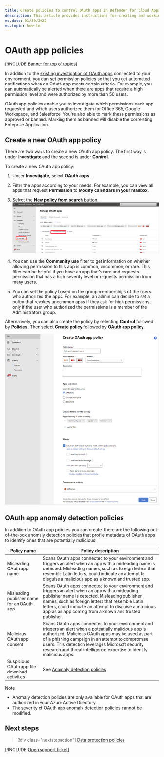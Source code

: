 ```yaml
---
title: Create policies to control OAuth apps in Defender for Cloud Apps
description: This article provides instructions for creating and working with app permission policies in Microsoft Defender for Cloud Apps.
ms.date: 01/30/2022
ms.topic: how-to
---
```

# OAuth app policies

[!INCLUDE [Banner for top of topics](includes/banner.md)]

In addition to the [existing investigation of OAuth apps](manage-app-permissions.md) connected to your environment, you can set permission policies so that you get automated notifications when an OAuth app meets certain criteria. For example, you can automatically be alerted when there are apps that require a high permission level and were authorized by more than 50 users.

OAuth app policies enable you to investigate which permissions each app requested and which users authorized them for Office 365, Google Workspace, and Salesforce. You're also able to mark these permissions as approved or banned. Marking them as banned will disable the correlating Enteprise Application.

## Create a new OAuth app policy

There are two ways to create a new OAuth app policy. The first way is under **Investigate** and the second is under **Control**.

To create a new OAuth app policy:

1. Under **Investigate**, select **OAuth apps**.

1. Filter the apps according to your needs. For example, you can view all apps that request **Permission** to **Modify calendars in your mailbox**.
1. Select the **New policy from search** button.
    ![New policy from search.](media/app-permissions-filter.png)
1. You can use the **Community use** filter to get information on whether allowing permission to this app is common, uncommon, or rare. This filter can be helpful if you have an app that's rare and requests permission that has a high severity level or requests permission from many users.
1. You can set the policy based on the group memberships of the users who authorized the apps. For example, an admin can decide to set a policy that revokes uncommon apps if they ask for high permissions, only if the user who authorized the permissions is a member of the Administrators group.

Alternatively, you can also create the policy by selecting **Control** followed by **Policies**. Then select **Create policy** followed by **OAuth app policy**.

   ![new OAuth app policy.](media/app-permissions-policy.png)

## OAuth app anomaly detection policies

In addition to OAuth app policies you can create, there are the following out-of-the-box anomaly detection policies that profile metadata of OAuth apps to identify ones that are potentially malicious:

| Policy name | Policy description |
| --- | --- |
| Misleading OAuth app name | Scans OAuth apps connected to your environment and triggers an alert when an app with a misleading name is detected. Misleading names, such as foreign letters that resemble Latin letters, could indicate an attempt to disguise a malicious app as a known and trusted app. |
| Misleading publisher name for an OAuth app | Scans OAuth apps connected to your environment and triggers an alert when an app with a misleading publisher name is detected. Misleading publisher names, such as foreign letters that resemble Latin letters, could indicate an attempt to disguise a malicious app as an app coming from a known and trusted publisher. |
| Malicious OAuth app consent | Scans OAuth apps connected to your environment and triggers an alert when a potentially malicious app is authorized. Malicious OAuth apps may be used as part of a phishing campaign in an attempt to compromise users. This detection leverages Microsoft security research and threat intelligence expertise to identify malicious apps. |
| Suspicious OAuth app file download activities | See [Anomaly detection policies](anomaly-detection-policy.md#suspicious-oauth-app-file-download-activities) |

<!--
| OAuth apps authorized by external users | Scans OAuth apps connected to your environment and triggers an alert when an app was authorized by an external user. |
| OAuth apps with high permissions and rare community use – Google | Scans OAuth apps connected to your environment and triggers an alert for apps with high permissions and rare community use in Google. |
| OAuth apps with high permissions and rare community use – Office | Scans OAuth apps connected to your environment and triggers an alert for apps with high permissions and rare community use in Office. |
| OAuth apps with rare community use - Salesforce | Scans OAuth apps connected to your environment and triggers an alert for apps with rare community use in Salesforce. |
-->

> [!NOTE]
>
> - Anomaly detection policies are only available for OAuth apps that are authorized in your Azure Active Directory.
> - The severity of OAuth app anomaly detection policies cannot be modified.

## Next steps

> [!div class="nextstepaction"]
> [Data protection policies](data-protection-policies.md)

[!INCLUDE [Open support ticket](includes/support.md)]
